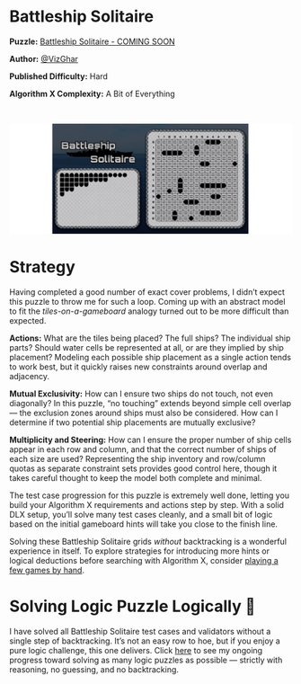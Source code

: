 # Battleship Solitaire

__Puzzle:__ [Battleship Solitaire - COMING SOON](https://www.codingame.com/contribute/community)

__Author:__ [@VizGhar](https://www.codingame.com/profile/c152bee9fe8dc90ac4f6b84505b59ebb9086993)

__Published Difficulty:__ Hard

__Algorithm X Complexity:__ A Bit of Everything

<BR>

![Battleship Solitaire](BattleshipSolitaire.png)

# Strategy

Having completed a good number of exact cover problems, I didn’t expect this puzzle to throw me for such a loop. Coming up with an abstract model to fit the *tiles-on-a-gameboard* analogy turned out to be more difficult than expected.

**Actions:** What are the tiles being placed? The full ships? The individual ship parts? Should water cells be represented at all, or are they implied by ship placement? Modeling each possible ship placement as a single action tends to work best, but it quickly raises new constraints around overlap and adjacency.

**Mutual Exclusivity:** How can I ensure two ships do not touch, not even diagonally? In this puzzle, “no touching” extends beyond simple cell overlap — the exclusion zones around ships must also be considered. How can I determine if two potential ship placements are mutually exclusive?

**Multiplicity and Steering:** How can I ensure the proper number of ship cells appear in each row and column, and that the correct number of ships of each size are used? Representing the ship inventory and row/column quotas as separate constraint sets provides good control here, though it takes careful thought to keep the model both complete and minimal.

The test case progression for this puzzle is extremely well done, letting you build your Algorithm X requirements and actions step by step. With a solid DLX setup, you’ll solve many test cases cleanly, and a small bit of logic based on the initial gameboard hints will take you close to the finish line.

Solving these Battleship Solitaire grids *without* backtracking is a wonderful experience in itself. To explore strategies for introducing more hints or logical deductions before searching with Algorithm X, consider [playing a few games by hand](https://lukerissacher.com/battleships).

# Solving Logic Puzzle Logically 💯

I have solved all Battleship Solitaire test cases and validators without a single step of backtracking. It’s not an easy row to hoe, but if you enjoy a pure logic challenge, this one delivers. Click [here](solving-with-logic-only) to see my ongoing progress toward solving as many logic puzzles as possible — strictly with reasoning, no guessing, and no backtracking.